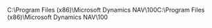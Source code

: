 <span data-ttu-id="97cf6-101">C:\\Program Files \(x86\)\\Microsoft Dynamics NAV\\100</span><span class="sxs-lookup"><span data-stu-id="97cf6-101">C:\\Program Files \(x86\)\\Microsoft Dynamics NAV\\100</span></span>